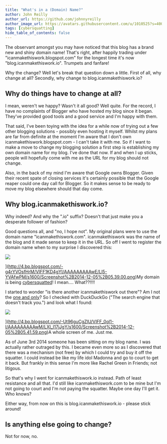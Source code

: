 ```yaml
---
title: "What's in a (Domain) Name?"
author: John Reilly
author_url: https://github.com/johnnyreilly
author_image_url: https://avatars.githubusercontent.com/u/1010525?s=400&u=294033082cfecf8ad1645b4290e362583b33094a&v=4
tags: [cybersquatting]
hide_table_of_contents: false
---
```

The observant amongst you may have noticed that this blog has a brand new and shiny domain name! That's right, after happily trading under "icanmakethiswork.blogspot.com" for the longest time it's now "blog.icanmakethiswork.io". Trumpets and fanfare!

 Why the change? Well let's break that question down a little. First of all, why change at all? Secondly, why change to blog.icanmakethiswork.io?

## Why do things have to change at all?

I mean, weren't we happy? Wasn't it all good? Well quite. For the record, I have no complaints of Blogger who have hosted my blog since it began. They've provided good tools and a good service and I'm happy with them.

That said, I've been toying with the idea for a while now of trying out a few other blogging solutions - possibly even hosting it myself. Whilst my plans are far from definite at the moment I'm aware that I don't own icanmakethiswork.blogspot.com - I can't take it with me. So if I want to make a move to change my blogging solution a first step is establishing my own domain name for my blog. I've done that now. If and when I up sticks, people will hopefully come with me as the URL for my blog should not change.

Also, in the back of my mind I'm aware that Google owns Blogger. Given their recent spate of closing services it's certainly possible that the Google reaper could one day call for Blogger. So it makes sense to be ready to move my blog elsewhere should that day come.

## Why blog.icanmakethiswork.io?

Why indeed? And why the ".io" suffix? Doesn't that just make you a desperate follower of fashion?

Good questions all, and "no, I hope not". My original plans were to use the domain name "icanmakethiswork.com". icanmakethiswork was the name of the blog and it made sense to keep it in the URL. So off I went to register the domain name when to my surprise I discovered this:

![](http://4.bp.blogspot.com/-g4rYVOsfHrM/VIFF1KD4gYI/AAAAAAAAAwE/Ll5-YVAfwPM/s640/Screenshot%2B2014-12-05%2B05.39.00.png)

](<http://4.bp.blogspot.com/-g4rYVOsfHrM/VIFF1KD4gYI/AAAAAAAAAwE/Ll5-YVAfwPM/s1600/Screenshot%2B2014-12-05%2B05.39.00.png>)My domain is being [cybersquatted](<https://en.wikipedia.org/wiki/Cybersquatting>)! I mean.... What??!!!!

I started to wonder "is there another icanmakethiswork out there"? Am I not the [one and only](<http://youtu.be/z8f2mW1GFSI>)? So I checked with DuckDuckGo ("The search engine that doesn't track you.") and look what I found:

![](http://4.bp.blogspot.com/-Ut96guCgZlU/VIFF_0ol1-I/AAAAAAAAAwM/LXI_I17jJgY/s640/Screenshot%2B2014-12-05%2B05.41.59.png)

](<http://4.bp.blogspot.com/-Ut96guCgZlU/VIFF_0ol1-I/AAAAAAAAAwM/LXI_I17jJgY/s1600/Screenshot%2B2014-12-05%2B05.41.59.png>)A whole screen of me. Just me.

As of June 3rd 2014 someone has been sitting on my blog name. I was actually rather outraged by this. I became even more so as I discovered that there was a mechanism (not free) by which I could try and buy it off the squatter. I could instead be like my life idol Madonna and go to court to get it back. But frankly in this sense I'm more like Rachel Green in Friends; not litigous.

So that's why I went for icanmakethiswork.io instead. Path of least resistance and all that. I'd still like icanmakethiswork.com to be mine but I'm not going to court and I'm not paying the squatter. Maybe one day I'll get it. Who knows?

Either way, from now on this is blog.icanmakethiswork.io - please stick around!

## Is anything else going to change?

Not for now, no.


